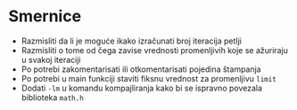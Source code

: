 # Smernice

* Razmisliti da li je moguće ikako izračunati broj iteracija petlji
* Razmisliti o tome od čega zavise vrednosti promenljivih koje se ažuriraju u svakoj iteraciji
* Po potrebi zakomentarisati ili otkomentarisati pojedina štampanja 
* Po potrebi u main funkciji staviti fiksnu vrednost za promenljivu `limit`
* Dodati `-lm` u komandu kompajliranja kako bi se ispravno povezala biblioteka `math.h`